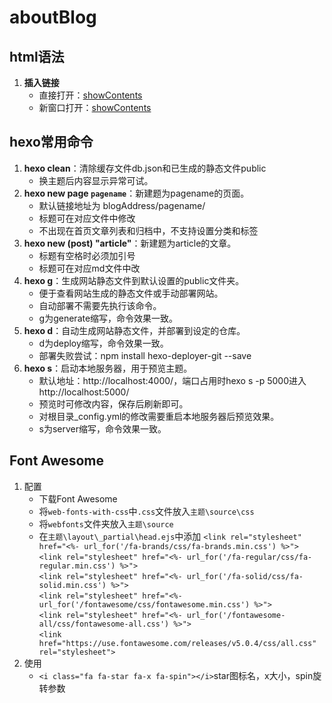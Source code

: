 # aboutBlog
## html语法
1. <b>插入链接</b>
    * 直接打开：<a href="targetAddress">showContents</a>
    * 新窗口打开：<a href="targetAddress" target="_blank">showContents</a>

## hexo常用命令
1. <b>hexo clean</b>：清除缓存文件db.json和已生成的静态文件public
    * 换主题后内容显示异常可试。
2. <b>hexo new page `pagename`</b>：新建题为pagename的页面。
    * 默认链接地址为 blogAddress/pagename/
    * 标题可在对应文件中修改
    * 不出现在首页文章列表和归档中，不支持设置分类和标签
3. <b>hexo new (post) "article"</b>：新建题为article的文章。
    * 标题有空格时必须加引号
    * 标题可在对应md文件中改
4. <b>hexo g</b>：生成网站静态文件到默认设置的public文件夹。
    * 便于查看网站生成的静态文件或手动部署网站。
    * 自动部署不需要先执行该命令。
    * g为generate缩写，命令效果一致。
5. <b>hexo d</b>：自动生成网站静态文件，并部署到设定的仓库。
    * d为deploy缩写，命令效果一致。
    * 部署失败尝试：npm install hexo-deployer-git --save
6. <b>hexo s</b>：启动本地服务器，用于预览主题。
    * 默认地址：http://localhost:4000/，端口占用时hexo s -p 5000进入http://localhost:5000/
    * 预览时可修改内容，保存后刷新即可。
    * 对根目录_config.yml的修改需要重启本地服务器后预览效果。
    * s为server缩写，命令效果一致。

## Font Awesome
1. 配置
    * 下载Font Awesome
    * 将`web-fonts-with-css`中`.css`文件放入`主题\source\css`
    * 将`webfonts`文件夹放入`主题\source`
    * 在`主题\layout\_partial\head.ejs`中添加
        `<link rel="stylesheet" href="<%- url_for('/fa-brands/css/fa-brands.min.css') %>">`  
        `<link rel="stylesheet" href="<%- url_for('/fa-regular/css/fa-regular.min.css') %>">`  
        `<link rel="stylesheet" href="<%- url_for('/fa-solid/css/fa-solid.min.css') %>">`  
        `<link rel="stylesheet" href="<%- url_for('/fontawesome/css/fontawesome.min.css') %>">`  
        `<link rel="stylesheet" href="<%- url_for('/fontawesome-all/css/fontawesome-all.css') %>">`  
        `<link href="https://use.fontawesome.com/releases/v5.0.4/css/all.css" rel="stylesheet">`
2. 使用
    * `<i class="fa fa-star fa-x fa-spin"></i>`star图标名，x大小，spin旋转参数
